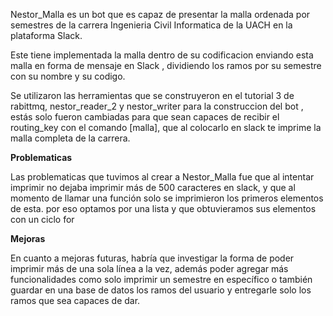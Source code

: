 Nestor_Malla es un bot que es capaz de presentar la malla ordenada por semestres de la carrera Ingenieria Civil Informatica de la UACH en la plataforma Slack.

Este tiene implementada la malla dentro de su codificacion enviando esta malla en forma de mensaje en Slack , dividiendo los ramos por su semestre con su nombre y su codigo.

Se utilizaron las herramientas que se construyeron en el tutorial 3 de rabittmq, nestor_reader_2 y nestor_writer para la construccion del bot , estás solo fueron cambiadas para que sean capaces de recibir el routing_key con el comando [malla], que al colocarlo en slack te imprime la malla completa de la carrera.

**Problematicas**

Las problematicas que tuvimos al crear a Nestor_Malla fue que al intentar imprimir no dejaba imprimir  más de 500 caracteres en slack, y que al momento de llamar una función solo se imprimieron los primeros elementos de esta. por eso optamos por una lista y que obtuvieramos sus elementos con un ciclo for

**Mejoras**

En cuanto a mejoras futuras, habría que investigar la forma de poder imprimir más de una sola línea a la vez, además poder agregar más funcionalidades como solo imprimir un semestre en específico o también guardar en una base de datos los ramos del usuario y entregarle solo los ramos que sea capaces de dar.